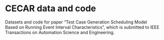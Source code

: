 # CECAR data and code
Datasets and code for paper “Test Case Generation Scheduling Model Based on Running Event Interval Characteristics”,  which is submitted to IEEE Transactions on Automation Science and Engineering. 
